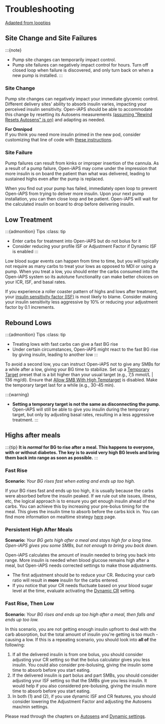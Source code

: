 # Troubleshooting
[Adapted from looptips](https://loopkit.github.io/looptips/how-to/think-like-loop/)

## Site Change and Site Failures

:::{note}
  - Pump site changes can temporarily impact control. 
  - Pump site failures can negatively impact control for hours. Turn off closed loop when failure is discovered, and only turn back on when a new pump is installed.
:::

### Site Change

Pump site changes can negatively impact your immediate glycemic control. Different delivery sites' ability to absorb insulin varies, impacting your perceived insulin sensitivity. Open-iAPS should be able to accommodate this change by resetting its Autosens measurements [(assuming "Rewind Resets Autosens" is on)](../settings/configuration/preferences/othersettings.md) and adapting as needed.

**For Omnipod**\
If you think you need more insulin primed in the new pod, consider customizing that line of code with [these instructions](./customize.md#omnipod-add-extra-insulin-on-insertion).

### Site Failure

Pump failures can result from kinks or improper insertion of the cannula. As a result of a pump failure, Open-iAPS may come under the impression that more insulin is on board the patient than what was delivered, leading to sustained highs even after the pump is replaced. 

When you find out your pump has failed, immediately open loop to prevent Open-iAPS from trying to deliver more insulin. Upon your next pump installation, you can then close loop and be patient. Open-iAPS will wait for the calculated insulin on board to drop before delivering insulin.

## Low Treatment

:::{admonition} Tips
:class: tip
  - Enter carbs for treatment into Open-iAPS but do not bolus for it
  - Consider reducing your profile ISF or Adjustment Factor if Dynamic ISF is enabled
:::

Low blood sugar events can happen from time to time, but you will typically not require as many carbs to treat your lows as opposed to MDI or using a pump. When you treat a low, you should enter the carbs consumed into the Open-iAPS system so its autotune functionality can make better choices on your ICR, ISF, and basal rates.

If you experience a roller coaster pattern of highs and lows after treatment, your [insulin sensitivity factor (ISF)](../settings/configuration/insulinsensitivities.md) is most likely to blame. Consider making your insulin sensitivity less aggressive by 10% or reducing your adjustment factor by 0.1 increments. 

## Rebound Lows

:::{admonition} Tips
:class: tip
 - Treating lows with fast carbs can give a fast BG rise
 - Under certain circumstances, Open-iAPS might react to the fast BG rise by giving insulin, leading to another low
:::

To avoid a second low, you can instruct Open-iAPS not to give any SMBs for a while after a low, giving your BG time to stabilize. Set up a [Temporary Target](./temptarget.md) preset that is a bit higher than your usual target (e.g., 7,5 mmol/L | 136 mg/dl). Ensure that [Allow SMB With High Temptarget](../settings/configuration/preferences/smbsettings.md) is disabled. Make the temporary target last for a while (e.g., 30-45 min).

:::{warning}
 - **Setting a temporary target is not the same as disconnecting the pump.** Open-iAPS will still be able to give you insulin during the temporary target, but only by adjusting basal rates, resulting in a less aggressive treatment.
:::

## Highs after meals

:::{tip}
**It is _normal_ for BG to rise after a meal. This happens to everyone, with or without diabetes. The key is to avoid very high BG levels and bring them back into range as soon as possible.**
:::

### Fast Rise

**Scenario:** _Your BG rises fast when eating and ends up too high._

If your BG rises fast and ends up too high, it is usually because the carbs were absorbed before the insulin peaked. If we rule out site issues, illness, etc, the logical approach is to ensure you get enough insulin ahead of the carbs. You can achieve this by increasing your pre-bolus timing for the meal. This gives the insulin time to absorb before the carbs kick in. You can find more information on mealtime strategy [here](../Configuration/transition-qa.md#what-s-all-that-talk-about-changing-the-way-i-think) page.

### Persistent High After Meals

**Scenario:** _Your BG gets high after a meal and stays high for a long time. Open-iAPS gives you some SMBs, but not enough to bring you back down._

Open-iAPS calculates the amount of insulin needed to bring you back into range. More insulin is needed when blood glucose remains high after a meal, but Open-iAPS needs corrected settings to make those adjustments. 

- The first adjustment should be to reduce your CR. Reducing your carb ratio will result in **more** insulin for the carbs entered.
- If you notice that your CR needs fluctuate based on your blood sugar level at the time, evaluate activating the [Dynamic CR](https://github.com/nightscout/Open-iAPS-docs/blob/Operate-Folder-Updates/docs/EN/settings/configuration/preferences/dynamicsettings.md#enable-dynamic-cr) setting. 

### Fast Rise, Then Low

**Scenario:** _Your BG rises and ends up too high after a meal, then falls and ends up too low._

In this scenario, you are not getting enough insulin upfront to deal with the carb absorption, but the total amount of insulin you're getting is too much - causing a low. If this is a repeating scenario, you should look into <b>all of</b> the following:

1. If all the delivered insulin is from one bolus, you should consider adjusting your CR setting so that the bolus calculator gives you less insulin. You could also consider pre-bolusing, giving the insulin some time to absorb before you start eating.
2. If the delivered insulin is part bolus and part SMBs, you should consider adjusting your ISF setting so that the SMBs give you less insulin. It would help if you also considered pre-bolusing, giving the insulin more time to absorb before you start eating.
3. In both (1) and (2), if you use dynamic ISF and CR features, you should consider lowering the Adjustment Factor and adjusting the Autosens max/min settings.

Please read through the chapters on [Autosens](../settings/configuration/concepts/autosens-dynamic.md) and [Dynamic settings](../settings/configuration/preferences/dynamicsettings.md).
